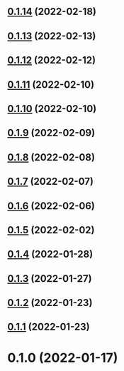 ## [0.1.14](https://github.com/jeremymv2/pi_k8s/compare/0.1.13...0.1.14) (2022-02-18)



## [0.1.13](https://github.com/jeremymv2/pi_k8s/compare/0.1.12...0.1.13) (2022-02-13)



## [0.1.12](https://github.com/jeremymv2/pi_k8s/compare/0.1.11...0.1.12) (2022-02-12)



## [0.1.11](https://github.com/jeremymv2/pi_k8s/compare/0.1.10...0.1.11) (2022-02-10)



## [0.1.10](https://github.com/jeremymv2/pi_k8s/compare/0.1.9...0.1.10) (2022-02-10)



## [0.1.9](https://github.com/jeremymv2/pi_k8s/compare/0.1.8...0.1.9) (2022-02-09)



## [0.1.8](https://github.com/jeremymv2/pi_k8s/compare/0.1.7...0.1.8) (2022-02-08)



## [0.1.7](https://github.com/jeremymv2/pi_k8s/compare/0.1.6...0.1.7) (2022-02-07)



## [0.1.6](https://github.com/jeremymv2/pi_k8s/compare/0.1.5...0.1.6) (2022-02-06)



## [0.1.5](https://github.com/jeremymv2/pi_k8s/compare/0.1.4...0.1.5) (2022-02-02)



## [0.1.4](https://github.com/jeremymv2/pi_k8s/compare/0.1.3...0.1.4) (2022-01-28)



## [0.1.3](https://github.com/jeremymv2/pi_k8s/compare/0.1.2...0.1.3) (2022-01-27)



## [0.1.2](https://github.com/jeremymv2/pi_k8s/compare/0.1.1...0.1.2) (2022-01-23)



## [0.1.1](https://github.com/jeremymv2/pi_k8s/compare/0.1.0...0.1.1) (2022-01-23)



# 0.1.0 (2022-01-17)



